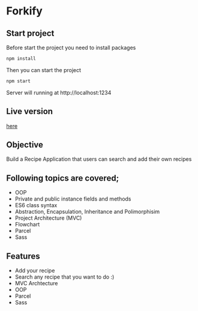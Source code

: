 # Forkify

## Start project
Before start the project you need to install packages
```bash
npm install
```
Then you can start the project
```bash
npm start
```
Server will running at http://localhost:1234

## Live version

[here](https://62defc55b77095000ab1d347--forkify-oguzhan.netlify.app/)

## Objective

Build a Recipe Application that users can search and add their own recipes

## Following topics are covered;

- OOP
- Private and public instance fields and methods
- ES6 class syntax
- Abstraction, Encapsulation, Inheritance and Polimorphisim
- Project Architecture (MVC)
- Flowchart
- Parcel
- Sass

## Features

- Add your recipe
- Search any recipe that you want to do :)
- MVC Archtecture
- OOP
- Parcel
- Sass
